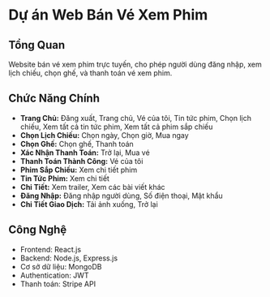 
# Dự án Web Bán Vé Xem Phim

## Tổng Quan
Website bán vé xem phim trực tuyến, cho phép người dùng đăng nhập, xem lịch chiếu, chọn ghế, và thanh toán vé xem phim.

## Chức Năng Chính
- **Trang Chủ:** Đăng xuất, Trang chủ, Vé của tôi, Tin tức phim, Chọn lịch chiếu, Xem tất cả tin tức phim, Xem tất cả phim sắp chiếu
- **Chọn Lịch Chiếu:** Chọn ngày, Chọn giờ, Mua ngay
- **Chọn Ghế:** Chọn ghế, Thanh toán
- **Xác Nhận Thanh Toán:** Trở lại, Mua vé
- **Thanh Toán Thành Công:** Vé của tôi
- **Phim Sắp Chiếu:** Xem chi tiết phim
- **Tin Tức Phim:** Xem chi tiết
- **Chi Tiết:** Xem trailer, Xem các bài viết khác
- **Đăng Nhập:** Đăng nhập người dùng, Số điện thoại, Mật khẩu
- **Chi Tiết Giao Dịch:** Tải ảnh xuống, Trở lại



## Công Nghệ
- Frontend: React.js
- Backend: Node.js, Express.js
- Cơ sở dữ liệu: MongoDB
- Authentication: JWT
- Thanh toán: Stripe API



